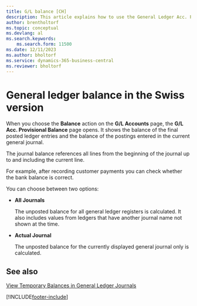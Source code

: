 ```yaml
---
title: G/L balance [CH]
description: This article explains how to use the General Ledger Acc. Provisional Balance page to view posted ledger entries.
author: brentholtorf
ms.topic: conceptual
ms.devlang: al
ms.search.keywords:
    ms.search.form: 11500
ms.date: 12/11/2023
ms.author: bholtorf
ms.service: dynamics-365-business-central
ms.reviewer: bholtorf
---
```

# General ledger balance in the Swiss version

When you choose the **Balance** action on the **G/L Accounts** page, the **G/L Acc. Provisional Balance** page opens. It shows the balance of the final posted ledger entries and the balance of the postings entered in the current general journal.  

The journal balance references all lines from the beginning of the journal up to and including the current line.

For example, after recording customer payments you can check whether the bank balance is correct.

You can choose between two options:

* **All Journals**

    The unposted balance for all general ledger registers is calculated. It also includes values from ledgers that have another journal name not shown at the time.

* **Actual Journal**

    The unposted balance for the currently displayed general journal only is calculated.

## See also

[View Temporary Balances in General Ledger Journals](how-to-view-temporary-balances-in-general-ledger-journals.md)  


[!INCLUDE[footer-include](../../includes/footer-banner.md)]